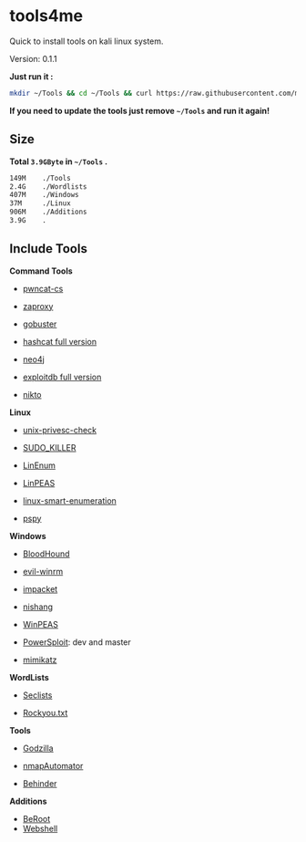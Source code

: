 # tools4me

Quick to install tools on kali linux system.

Version: 0.1.1

**Just run it :**

```bash
mkdir ~/Tools && cd ~/Tools && curl https://raw.githubusercontent.com/manesec/tools4me/main/DownloadTools.py | python3
```

**If you need to update the tools just remove `~/Tools` and run it again!**

## Size

**Total `3.9GByte` in `~/Tools` .**

```bash
149M    ./Tools
2.4G    ./Wordlists
407M    ./Windows
37M     ./Linux
906M    ./Additions
3.9G    .
```

## Include Tools

**Command Tools**

+ [pwncat-cs](https://github.com/calebstewart/pwncat)

+ [zaproxy](https://github.com/zaproxy/zaproxy)

+ [gobuster](https://github.com/OJ/gobuster)

+ [hashcat full version](https://hashcat.net/hashcat/)

+ [neo4j](https://neo4j.com/)

+ [exploitdb full version](https://www.exploit-db.com/)

+ [nikto](https://github.com/sullo/nikto)

**Linux**

+ [unix-privesc-check](https://github.com/pentestmonkey/unix-privesc-check)

+ [SUDO_KILLER](https://github.com/TH3xACE/SUDO_KILLER)

+ [LinEnum](https://github.com/rebootuser/LinEnum)

+ [LinPEAS](https://github.com/carlospolop/PEASS-ng/tree/master/linPEAS)

+ [linux-smart-enumeration](https://github.com/diego-treitos/linux-smart-enumeration)

+ [pspy](https://github.com/DominicBreuker/pspy)

**Windows**

+ [BloodHound](https://github.com/BloodHoundAD/BloodHound)

+ [evil-winrm](https://github.com/Hackplayers/evil-winrm)

+ [impacket](https://github.com/SecureAuthCorp/impacket)

+ [nishang](https://github.com/samratashok/nishang)

+ [WinPEAS](https://github.com/carlospolop/PEASS-ng/tree/master/winPEAS)

+ [PowerSploit](https://github.com/PowerShellMafia/PowerSploit): dev and master

+ [mimikatz](https://github.com/gentilkiwi/mimikatz)

**WordLists**

+ [Seclists](https://github.com/danielmiessler/SecLists)

+ [Rockyou.txt](https://github.com/brannondorsey/naive-hashcat/releases/download/data/rockyou.txt)

**Tools**

+ [Godzilla](https://github.com/BeichenDream/Godzilla)

+ [nmapAutomator](https://github.com/21y4d/nmapAutomator)

+ [Behinder](https://github.com/rebeyond/Behinder)

**Additions**

+ [BeRoot](https://github.com/AlessandroZ/BeRoot)
+ [Webshell](https://github.com/tennc/webshell)